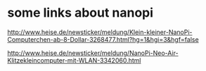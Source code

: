 some links about nanopi
=======================

http://www.heise.de/newsticker/meldung/Klein-kleiner-NanoPi-Computerchen-ab-8-Dollar-3268477.html?hg=1&hgi=3&hgf=false

http://www.heise.de/newsticker/meldung/NanoPi-Neo-Air-Klitzekleincomputer-mit-WLAN-3342060.html
